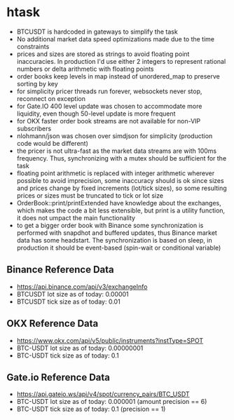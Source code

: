 # htask

- BTCUSDT is hardcoded in gateways to simplify the task
- No additional market data speed optimizations made due to the time constraints
- prices and sizes are stored as strings to avoid floating point inaccuracies. In production I'd use either 2 integers to represent rational numbers or delta arithmetic with floating points
- order books keep levels in map instead of unordered_map to preserve sorting by key
- for simplicity pricer threads run forever, websockets never stop, reconnect on exception
- for Gate.IO 400 level update was chosen to accommodate more liquidity, even though 50-level update is more frequent
- for OKX faster order book streams are not available for non-VIP subscribers
- nlohmann/json was chosen over simdjson for simplicity (production code would be different)
- the pricer is not ultra-fast as the market data streams are with 100ms frequency. Thus, synchronizing with a mutex should be sufficient for the task
- floating point arithmetic is replaced with integer arithmetic wherever possible to avoid imprecision, some inaccuracy should is ok since sizes and prices change by fixed increments (lot/tick sizes), so some resulting prices or sizes must be truncated to tick or lot size
- OrderBook::print/printExtended have knowledge about the exchanges, which makes the code a bit less extensible, but print is a utility function, it does not umpact the main functionality
- to get a bigger order book with Binance some synchronization is performed with snapdhot and buffered updates, thus Binance market data has some headstart. The synchronization is based on sleep, in production it should be event-based (spin-wait or conditional variable)


## Binance Reference Data
- https://api.binance.com/api/v3/exchangeInfo
- BTCUSDT lot size as of today: 0.00001
- BTCUSDT tick size as of today: 0.01

## OKX Reference Data
- https://www.okx.com/api/v5/public/instruments?instType=SPOT
- BTC-USDT lot size as of today: 0.00000001
- BTC-USDT tick size as of today: 0.1

## Gate.io Reference Data
- https://api.gateio.ws/api/v4/spot/currency_pairs/BTC_USDT
- BTC-USDT lot size as of today: 0.000001 (amount precision == 6)
- BTC-USDT tick size as of today: 0.1 (precision == 1)
